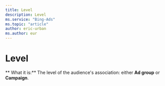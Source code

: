 ```yaml
---
title: Level
description: Level
ms.service: "Bing-Ads"
ms.topic: "article"
author: eric-urban
ms.author: eur
---
```


# Level

**      What it is:**     The level of the audience's association: either **Ad group** or **Campaign**.


